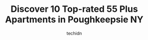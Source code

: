 ---
layout: ampstory
image: https://i0.wp.com/www.depkes.org/wp-content/uploads/2023/06/55-plus-apartments-0-in-poughkeepsie-ny-1685822352.jpeg?resize=640,853
author: techidn
featured: false
description: Discover the impressive array of 55 Plus Apartments options in Poughkeepsie NY, where you can find 10 of the largest 55 Plus Apartments establishments in the area. From renowned classics to 
title: Discover 10 Top-rated 55 Plus Apartments in Poughkeepsie NY
cover:
   title: Discover 10 Top-rated 55 Plus Apartments in Poughkeepsie NY
   subtitle: Rickpate
   background: https://www.depkes.org/wp-content/uploads/2023/06/55-plus-apartments-0-in-poughkeepsie-ny-1685822352.jpeg

pages: 
 - layout: thirds
   top: <h1>#1 Interfaith Towers</h1>
   bottom: "<p>I was very fortunate to have the opportunity to meet with the staff which were very helpful in every way.. Extremely pleasant and consistent in doing so! Met so many peop</p>"
   background: https://www.depkes.org/wp-content/uploads/2023/06/55-plus-apartments-1-in-poughkeepsie-ny-1685822352.jpeg
   backgroundblur: true
 - layout: thirds
   top: <h1>#2 Lexington Club at Galleria Apartments</h1>
   bottom: "<p>Weve lived at the Lexington going on 14 years. In the past, service has been very good. For some time now, though, response time for repairs have declined, with the exce</p>"
   background: https://www.depkes.org/wp-content/uploads/2023/06/55-plus-apartments-2-in-poughkeepsie-ny-1685822352.jpeg
   cta:
      link: https://www.depkes.org/blog/discover-10-top-rated-55-plus-apartments-in-poughkeepsie-ny/
      text: Discover 10 Top-rated 55 Plus Apartments in Poughkeepsie NY
 - layout: thirds
   top: <h1>#3 The Landing of Poughkeepsie</h1>
   bottom: "<p>251 Boardman Rd, Poughkeepsie, NY 12603, United States</p>"
   background: https://www.depkes.org/wp-content/uploads/2023/06/55-plus-apartments-3-in-poughkeepsie-ny-1685822353.jpeg
   cta:
      link: https://www.depkes.org/blog/discover-10-top-rated-55-plus-apartments-in-poughkeepsie-ny/
      text: Discover 10 Top-rated 55 Plus Apartments in Poughkeepsie NY
 - layout: thirds
   top: <h1>#4 Maplewood Apartments</h1>
   bottom: "<p>457 Maple St, Poughkeepsie, NY 12601, United States</p>"
   background: https://images.unsplash.com/photo-1496096265110-f83ad7f96608?ixlib=rb-4.0.3&ixid=MnwxMjA3fDB8MHxwaG90by1wYWdlfHx8fGVufDB8fHx8&auto=format&fit=crop&w=640&h=853&q=80
   cta:
      link: https://www.depkes.org/blog/discover-10-top-rated-55-plus-apartments-in-poughkeepsie-ny/
      text: Discover 10 Top-rated 55 Plus Apartments in Poughkeepsie NY
 - layout: thirds
   top: <h1>#5 Cannon Street</h1>
   bottom: "<p>47 Cannon St, Poughkeepsie, NY 12601, United States</p>"
   background: https://images.unsplash.com/photo-1614648718611-0635f29016cb?ixlib=rb-4.0.3&ixid=MnwxMjA3fDB8MHxwaG90by1wYWdlfHx8fGVufDB8fHx8&auto=format&fit=crop&w=640&h=853&q=80
   cta:
      link: https://www.depkes.org/blog/discover-10-top-rated-55-plus-apartments-in-poughkeepsie-ny/
      text: Discover 10 Top-rated 55 Plus Apartments in Poughkeepsie NY
 - layout: thirds
   top: <h1>#6 Rip Van Winkle Apartments</h1>
   bottom: "<p>10 Rinaldi Blvd #18a, Poughkeepsie, NY 12601, United States</p>"
   background: https://images.unsplash.com/photo-1536745287225-21d689278fd1?ixlib=rb-4.0.3&ixid=MnwxMjA3fDB8MHxwaG90by1wYWdlfHx8fGVufDB8fHx8&auto=format&fit=crop&w=640&h=853&q=80
   cta:
      link: https://www.depkes.org/blog/discover-10-top-rated-55-plus-apartments-in-poughkeepsie-ny/
      text: Discover 10 Top-rated 55 Plus Apartments in Poughkeepsie NY
 - layout: thirds
   top: <h1>#7 St Simeon Second Mile</h1>
   bottom: "<p>700 Second Mile Dr, Poughkeepsie, NY 12601, United States</p>"
   background: https://images.unsplash.com/photo-1534312527009-56c7016453e6?ixlib=rb-4.0.3&ixid=MnwxMjA3fDB8MHxwaG90by1wYWdlfHx8fGVufDB8fHx8&auto=format&fit=crop&w=640&h=853&q=80
   cta:
      link: https://www.depkes.org/blog/discover-10-top-rated-55-plus-apartments-in-poughkeepsie-ny/
      text: Discover 10 Top-rated 55 Plus Apartments in Poughkeepsie NY
 - layout: thirds
   middle: Continue reading...
   background: https://images.unsplash.com/photo-1549241520-425e3dfc01cb?ixlib=rb-4.0.3&ixid=MnwxMjA3fDB8MHxwaG90by1wYWdlfHx8fGVufDB8fHx8&auto=format&fit=crop&w=640&h=853&q=80
   cta:
      link: https://www.depkes.org/blog/discover-10-top-rated-55-plus-apartments-in-poughkeepsie-ny/
      text: Discover 10 Top-rated 55 Plus Apartments in Poughkeepsie NY
      
---